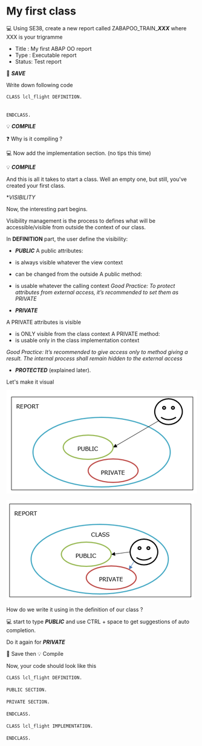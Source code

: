# My first class 

:computer: Using SE38, create a new report called ZABAPOO_TRAIN_***XXX*** where XXX is your trigramme

- Title : My first ABAP OO report
- Type : Executable report
- Status: Test report

:floppy_disk: ***SAVE***

Write down following code 

```
CLASS lcl_flight DEFINITION.


ENDCLASS.
```

:bulb: ***COMPILE***

:question: Why is it compiling ?

:computer: Now add the implementation section. (no tips this time)

:bulb: ***COMPILE***

And this is all it takes to start a class. Well an empty one, but still, you've created your first class.

**VISIBILITY*

Now, the interesting part begins.

Visibility management is the process to defines what will be accessible/visible from outside the context of our class.

In **DEFINITION** part, the user define the visibility: 

-	***PUBLIC***
A public attributes:
-	is always visible whatever the view context 
-	can be changed from the outside
A public method:
-	is usable whatever the calling context
_Good Practice: To protect attributes from external access, it’s recommended to set them as PRIVATE_

-	***PRIVATE***

A PRIVATE attributes is visible
-	is ONLY visible from the class context
A PRIVATE method:
-	is usable only in the class implementation context

_Good Practice: It’s recommended to give access only to method giving a result. The internal process shall remain hidden to the external access_

-	***PROTECTED*** (explained later).

Let's make it visual

![report_referential](img/report_referential.PNG)

![class_referential](img/class_referential.PNG)

How do we write it using in the definition of our class ?

:computer: start to type ***PUBLIC*** and use CTRL + space to get suggestions of auto completion.

Do it again for ***PRIVATE***

:floppy_disk: Save then :bulb: Compile

Now, your code should look like this
```
CLASS lcl_flight DEFINITION.

PUBLIC SECTION.

PRIVATE SECTION.

ENDCLASS.

CLASS lcl_flight IMPLEMENTATION.

ENDCLASS.
